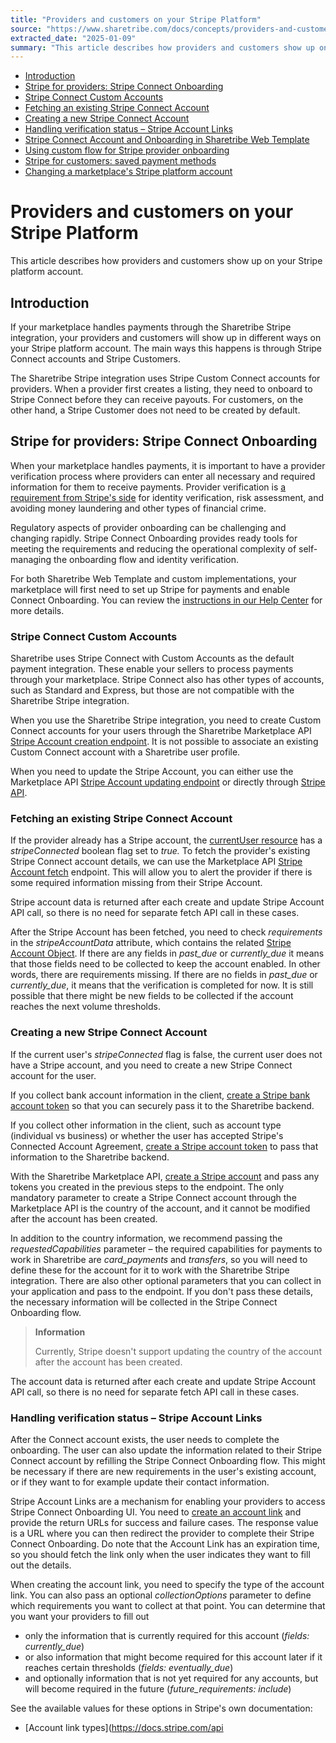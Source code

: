 ```yaml
---
title: "Providers and customers on your Stripe Platform"
source: "https://www.sharetribe.com/docs/concepts/providers-and-customers-on-stripe-platform/"
extracted_date: "2025-01-09"
summary: "This article describes how providers and customers show up on your Stripe platform account."
---
```


- [Introduction](#introduction)
- [Stripe for providers: Stripe Connect Onboarding](#stripe-for-providers-stripe-connect-onboarding)
- [Stripe Connect Custom Accounts](#stripe-connect-custom-accounts)
- [Fetching an existing Stripe Connect Account](#fetching-an-existing-stripe-connect-account)
- [Creating a new Stripe Connect Account](#creating-a-new-stripe-connect-account)
- [Handling verification status – Stripe Account Links](#handling-verification-status--stripe-account-links)
- [Stripe Connect Account and Onboarding in Sharetribe Web Template](#stripe-connect-account-and-onboarding-in-sharetribe-web-template)
- [Using custom flow for Stripe provider onboarding](#using-custom-flow-for-stripe-provider-onboarding)
- [Stripe for customers: saved payment methods](#stripe-for-customers-saved-payment-methods)
- [Changing a marketplace's Stripe platform account](#changing-a-marketplaces-stripe-platform-account)

# Providers and customers on your Stripe Platform

This article describes how providers and customers show up on your Stripe platform account.

## Introduction

If your marketplace handles payments through the Sharetribe Stripe integration, your providers and customers will show up in different ways on your Stripe platform account. The main ways this happens is through Stripe Connect accounts and Stripe Customers.

The Sharetribe Stripe integration uses Stripe Custom Connect accounts for providers. When a provider first creates a listing, they need to onboard to Stripe Connect before they can receive payouts. For customers, on the other hand, a Stripe Customer does not need to be created by default.

## Stripe for providers: Stripe Connect Onboarding

When your marketplace handles payments, it is important to have a provider verification process where providers can enter all necessary and required information for them to receive payments. Provider verification is [a requirement from Stripe's side](https://support.stripe.com/questions/know-your-customer-obligations) for identity verification, risk assessment, and avoiding money laundering and other types of financial crime.

Regulatory aspects of provider onboarding can be challenging and changing rapidly. Stripe Connect Onboarding provides ready tools for meeting the requirements and reducing the operational complexity of self-managing the onboarding flow and identity verification.

For both Sharetribe Web Template and custom implementations, your marketplace will first need to set up Stripe for payments and enable Connect Onboarding. You can review the [instructions in our Help Center](https://www.sharetribe.com/help/en/articles/8413086-how-to-set-up-stripe-for-payments-on-your-marketplace) for more details.

### Stripe Connect Custom Accounts

Sharetribe uses Stripe Connect with Custom Accounts as the default payment integration. These enable your sellers to process payments through your marketplace. Stripe Connect also has other types of accounts, such as Standard and Express, but those are not compatible with the Sharetribe Stripe integration.

When you use the Sharetribe Stripe integration, you need to create Custom Connect accounts for your users through the Sharetribe Marketplace API [Stripe Account creation endpoint](https://www.sharetribe.com/api-reference/marketplace.html#create-stripe-account). It is not possible to associate an existing Custom Connect account with a Sharetribe user profile.

When you need to update the Stripe Account, you can either use the Marketplace API [Stripe Account updating endpoint](https://www.sharetribe.com/api-reference/marketplace.html#update-stripe-account) or directly through [Stripe API](https://docs.stripe.com/api/accounts/update).

### Fetching an existing Stripe Connect Account

If the provider already has a Stripe account, the [currentUser resource](https://www.sharetribe.com/api-reference/marketplace.html#currentuser-resource-format) has a *stripeConnected* boolean flag set to *true.* To fetch the provider's existing Stripe Connect account details, we can use the Marketplace API [Stripe Account fetch](https://www.sharetribe.com/api-reference/marketplace.html#fetch-stripe-account) endpoint. This will allow you to alert the provider if there is some required information missing from their Stripe Account.

Stripe account data is returned after each create and update Stripe Account API call, so there is no need for separate fetch API call in these cases.

After the Stripe Account has been fetched, you need to check *requirements* in the *stripeAccountData* attribute, which contains the related [Stripe Account Object](https://stripe.com/docs/api/accounts/object). If there are any fields in *past_due* or *currently_due* it means that those fields need to be collected to keep the account enabled. In other words, there are requirements missing. If there are no fields in *past_due* or *currently_due*, it means that the verification is completed for now. It is still possible that there might be new fields to be collected if the account reaches the next volume thresholds.

### Creating a new Stripe Connect Account

If the current user's *stripeConnected* flag is false, the current user does not have a Stripe account, and you need to create a new Stripe Connect account for the user.

If you collect bank account information in the client, [create a Stripe bank account token](https://docs.stripe.com/api/tokens/create_bank_account) so that you can securely pass it to the Sharetribe backend.

If you collect other information in the client, such as account type (individual vs business) or whether the user has accepted Stripe's Connected Account Agreement, [create a Stripe account token](https://docs.stripe.com/api/tokens/create_account) to pass that information to the Sharetribe backend.

With the Sharetribe Marketplace API, [create a Stripe account](https://www.sharetribe.com/api-reference/marketplace.html#create-stripe-account) and pass any tokens you created in the previous steps to the endpoint. The only mandatory parameter to create a Stripe Connect account through the Marketplace API is the country of the account, and it cannot be modified after the account has been created.

In addition to the country information, we recommend passing the *requestedCapabilities* parameter – the required capabilities for payments to work in Sharetribe are *card_payments* and *transfers*, so you will need to define these for the account for it to work with the Sharetribe Stripe integration. There are also other optional parameters that you can collect in your application and pass to the endpoint. If you don't pass these details, the necessary information will be collected in the Stripe Connect Onboarding flow.

> **Information**
> 
> Currently, Stripe doesn't support updating the country of the account after the account has been created.

The account data is returned after each create and update Stripe Account API call, so there is no need for separate fetch API call in these cases.

### Handling verification status – Stripe Account Links

After the Connect account exists, the user needs to complete the onboarding. The user can also update the information related to their Stripe Connect account by refilling the Stripe Connect Onboarding flow. This might be necessary if there are new requirements in the user's existing account, or if they want to for example update their contact information.

Stripe Account Links are a mechanism for enabling your providers to access Stripe Connect Onboarding UI. You need to [create an account link](https://www.sharetribe.com/api-reference/marketplace.html#create-stripe-account-link) and provide the return URLs for success and failure cases. The response value is a URL where you can then redirect the provider to complete their Stripe Connect Onboarding. Do note that the Account Link has an expiration time, so you should fetch the link only when the user indicates they want to fill out the details.

When creating the account link, you need to specify the type of the account link. You can also pass an optional *collectionOptions* parameter to define which requirements you want to collect at that point. You can determine that you want your providers to fill out

- only the information that is currently required for this account (*fields: currently_due*)
- or also information that might become required for this account later if it reaches certain thresholds (*fields: eventually_due*)
- and optionally information that is not yet required for any accounts, but will become required in the future (*future_requirements: include*)

See the available values for these options in Stripe's own documentation:

- [Account link types](https://docs.stripe.com/api